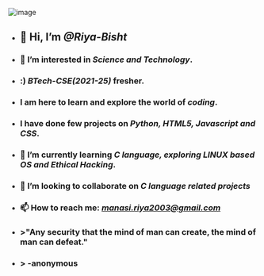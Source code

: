  ![image](https://www.simplilearn.com/ice9/free_resources_article_thumb/white_hat_hacker.jpg)
- ## 👋 Hi, I’m _@Riya-Bisht_
- ### 👀 I’m interested in _**Science and Technology**_. 
- ### :) _**BTech-CSE(2021-25)**_ fresher.
- ### I am here to learn and explore the world of _**coding**_. 
- ### I have done few projects on _**Python, HTML5, Javascript and CSS**_. 
- ### 🌱 I’m currently learning _**C language, exploring LINUX based OS and Ethical Hacking**_.
- ### 💞️ I’m looking to collaborate on _**C language related projects**_
- ### 📫 How to reach me: _**manasi.riya2003@gmail.com**_
- ### >"Any security that the mind of man can create, the mind of man can defeat."
- ### > -anonymous


<!---
Riya-Bisht/Riya-Bisht is a ✨ special ✨ repository because its `README.md` (this file) appears on your GitHub profile.
You can click the Preview link to take a look at your changes.
--->

